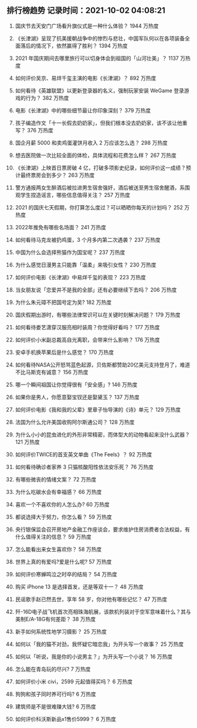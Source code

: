 
## 排行榜趋势 记录时间：2021-10-02 04:08:21
  
  1. 国庆节去天安门广场看升旗仪式是一种什么体验？ 1944 万热度
    
  2. 《长津湖》呈现了抗美援朝战争中的惨烈与悲壮，中国军队何以在各项装备全面落后的情况下，依然赢得了胜利？ 1394 万热度
    
  3. 2021 年国庆期间去哪里旅行可以切身体会到祖国的「山河壮美」？ 1137 万热度
    
  4. 如何评价吴京、易烊千玺主演的电影《长津湖》？ 892 万热度
    
  5. 如何看待《英雄联盟》以更新登录器的名义，强制玩家安装 WeGame 登录游戏的行为？ 382 万热度
    
  6. 电影《长津湖》中的哪些细节最让你印象深刻？ 379 万热度
    
  7. 孩子编造作文「十一长假去奶奶家」，但我们根本没去奶奶家，该不该让他重写？ 376 万热度
    
  8. 国企月薪  5000 和卖鸡蛋灌饼月收入 2 万应该怎么选？ 298 万热度
    
  9. 想去医院做一次比较全面的体检，具体流程和花费怎么样？ 267 万热度
    
  10. 《长津湖》上映首日票房破 4 亿，打破多项影史纪录，如何评价这一成绩？预计最终票房会到多少？ 263 万热度
    
  11. 警方通报两女生醉酒后被拉进男生宿舍强奸，酒后被送至男生宿舍醒酒，系围观学生捏造谣言，哪些信息值得关注？ 257 万热度
    
  12. 2021 的国庆七天假期，你打算怎么度过？可以晒晒你每天的计划吗？ 252 万热度
    
  13. 2022年推免有哪些名场面？ 241 万热度
    
  14. 如何看待马克龙被扔鸡蛋，3 个月多内第二次遇袭？ 237 万热度
    
  15. 中国为什么会选择熊猫作为国宝呢？ 237 万热度
    
  16. 为什么感觉日漫男主只能靠「温柔」来吸引女性？ 230 万热度
    
  17. 如何评价电影《长津湖》中易烊千玺的表现？ 223 万热度
    
  18. 当女朋友说「恋爱并不是我的全部」还有必要继续下去吗？ 206 万热度
    
  19. 为什么朱元璋不把国号定为吴? 182 万热度
    
  20. 国庆假期出游时，有哪些法律常识可以在关键时刻解决问题？ 179 万热度
    
  21. 如何看待娄艺潇穿汉服亮相时装周？你觉得好看吗？ 177 万热度
    
  22. 如何评价小米副总裁高自光离职，会带来什么影响？ 176 万热度
    
  23. 安卓手机换苹果后是什么感觉？ 170 万热度
    
  24. 如何看待NASA公开怒骂蓝色起源，贝佐斯都赞助20亿美元支持登月了，难道不比马斯克有诚意？ 156 万热度
    
  25. 哪一个瞬间祖国让你觉得很有「安全感」? 146 万热度
    
  26. 如果你是男人，你愿意娶宝钗还是娶黛玉？ 137 万热度
    
  27. 如何评价电影《我和我的父辈》里章子怡导演的《诗》单元？ 129 万热度
    
  28. 法国为什么允许美国收购阿尔斯通公司？ 128 万热度
    
  29. 为什么小小的昆虫进化的外形非常精密，而体型大的动物看起来没什么武器？ 121 万热度
    
  30. 如何评价TWICE的首支英文单曲《The Feels》？ 92 万热度
    
  31. 如何看待确诊者家养 3 只猫核酸阳性依法安乐死？ 76 万热度
    
  32. 有哪些微丧的情绪文案？ 72 万热度
    
  33. 为什么吃碳水会有幸福感？ 66 万热度
    
  34. 喜欢一个不喜欢你的人怎么办? 60 万热度
    
  35. 都说选择大于努力，你怎么看？ 59 万热度
    
  36. 央行银保监会召开房地产金融工作座谈会，要求维护住房消费者合法权益，有什么值得关注的信息？ 59 万热度
    
  37. 怎么能看出来女生喜欢你？ 58 万热度
    
  38. 世界上真的有爱吗?爱是什么呢? 57 万热度
    
  39. 如何评价寒蝉鸣泣之时卒的结局？ 54 万热度
    
  40. 购买 iPhone 13 是选择首发，还是等双十一？ 48 万热度
    
  41. 民谣歌手赵已然去世，享年 58 岁，你对他有哪些记忆？ 47 万热度
    
  42. 歼-16D电子战飞机首次亮相珠海航展，该款机列装对于空军意味着什么？其与美制E/A-18G有何差距？ 38 万热度
    
  43. 新手如何系统性地学习摄影？ 25 万热度
    
  44. 如何以「我的猫不对劲，我怀疑它暗恋我」为开头写一个故事？ 25 万热度
    
  45. 如何以「听说，我是你的小说男主？」为开头写一个小说？ 16 万热度
    
  46. 怎么能在青岛玩的尽兴? 7 万热度
    
  47. 如何评价小米 civi，2599 元起值得买吗？ 6 万热度
    
  48. 狗狗和孩子同时养可行吗? 6 万热度
    
  49. 建筑师是不是很难赚大钱? 6 万热度
    
  50. 如何评价科沃斯新品x1售价5999？ 6 万热度
    